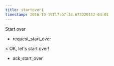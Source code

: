 ```yaml
---
title: startover1
timestamp: 2016-10-19T17:07:34.673220112-04:01
---
```


Start over
* request_start_over

< OK, let's start over!
* ack_start_over

